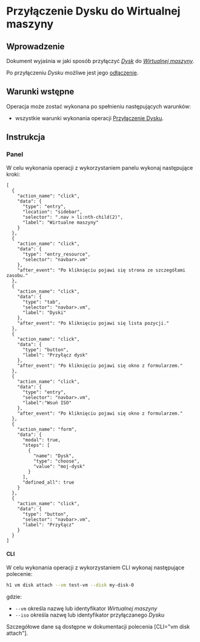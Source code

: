 # Przyłączenie Dysku do Wirtualnej maszyny

## Wprowadzenie

Dokument wyjaśnia w jaki sposób przyłączyć *[Dysk](/resource/storage/disk.md)* do 
*[Wirtualnej maszyny]((/resource/compute/virtual-machine.md))*.

Po przyłączeniu *Dysku* możliwe jest jego [odłączenie](./disk-detach.md).

## Warunki wstępne

Operacja może zostać wykonana po spełnieniu następujących warunków:

* wszystkie warunki wykonania operacji [Przyłączenie Dysku](/resource/compute/virtual-machine.md).

## Instrukcja

### Panel

W celu wykonania operacji z wykorzystaniem panelu wykonaj następujące kroki:

```guide
[
  {
    "action_name": "click",
    "data": {
      "type": "entry",
      "location": "sidebar",
      "selector": ".nav > li:nth-child(2)",
      "label": "Wirtualne maszyny"
    }
  },
  {
    "action_name": "click",
    "data": {
      "type": "entry_resource",
      "selector": "navbar>.vm"
    },
    "after_event": "Po kliknięciu pojawi się strona ze szczegółami zasobu."
  },
  {
    "action_name": "click",
    "data": {
      "type": "tab",
      "selector": "navbar>.vm",
      "label": "Dyski"
    },
    "after_event": "Po kliknięciu pojawi się lista pozycji."
  },
  {
    "action_name": "click",
    "data": {
      "type": "button",
      "label": "Przyłącz dysk"
    },
    "after_event": "Po kliknięciu pojawi się okno z formularzem."
  },
  {
    "action_name": "click",
    "data": {
      "type": "entry",
      "selector": "navbar>.vm",
      "label":"Wsuń ISO"
    },
    "after_event": "Po kliknięciu pojawi się okno z formularzem."
  },
  {
    "action_name": "form",
    "data": {
      "modal": true,
      "steps": [
        {
          "name": "Dysk",
          "type": "choose",
          "value": "moj-dysk"
        }
      ],
      "defined_all": true
    }
  },
  {
    "action_name": "click",
    "data": {
      "type": "button",
      "selector": "navbar>.vm",
      "label": "Przyłącz"
    }
  }
]
```

#### CLI

W celu wykonania operacji z wykorzystaniem CLI wykonaj następujące polecenie:

```bash
h1 vm disk attach --vm test-vm --disk my-disk-0
```

gdzie:

 * ```--vm``` określa nazwę lub identyfikator *Wirtualnej maszyny*
 * ```--iso``` określa nazwę lub identyfikator przyłączanego *Dysku*
 
Szczegółowe dane są dostępne w dokumentacji polecenia [CLI="vm disk attach"].